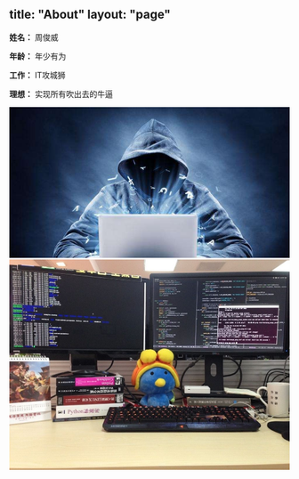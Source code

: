 title: "About"
layout: "page"
---

**姓名：** 周俊威

**年龄：** 年少有为

**工作：** IT攻城狮

**理想：** 实现所有吹出去的牛逼

<img src="../images/coding.jpeg" alt="理想型工作" style="zoom: 200%;" />

<img src="../images/live.jpeg" alt="现实中的工作" style="zoom:200%;" />